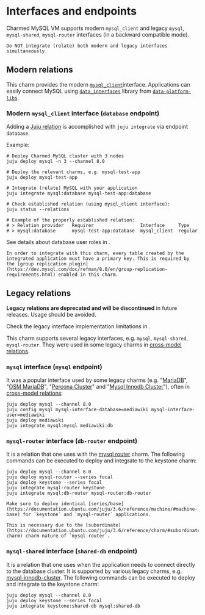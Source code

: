# Interfaces and endpoints

Charmed MySQL VM supports modern `mysql_client` and legacy `mysql`, `mysql-shared`, `mysql-router` interfaces (in a backward compatible mode).

```{caution}
Do NOT integrate (relate) both modern and legacy interfaces simultaneously.
```

## Modern relations

This charm provides the modern [`mysql_client`](https://github.com/canonical/charm-relation-interfaces)interface. Applications can easily connect MySQL using [`data_interfaces`](https://charmhub.io/data-platform-libs/libraries/data_interfaces) library from [`data-platform-libs`](https://github.com/canonical/data-platform-libs/).

### Modern `mysql_client` interface (`database` endpoint)

Adding a [Juju relation](https://documentation.ubuntu.com/juju/3.6/reference/relation/) is accomplished with `juju integrate` via endpoint `database`.

Example:

```shell
# Deploy Charmed MySQL cluster with 3 nodes
juju deploy mysql -n 3 --channel 8.0

# Deploy the relevant charms, e.g. mysql-test-app
juju deploy mysql-test-app

# Integrate (relate) MySQL with your application
juju integrate mysql:database mysql-test-app:database

# Check established relation (using mysql_client interface):
juju status --relations

# Example of the properly established relation:
# > Relation provider   Requirer                 Interface     Type
# > mysql:database      mysql-test-app:database  mysql_client  regular
```

See details about database user roles in [](/explanation/users).

```{note}
In order to integrate with this charm, every table created by the integrated application must have a primary key. This is required by the [group replication plugin](https://dev.mysql.com/doc/refman/8.0/en/group-replication-requirements.html) enabled in this charm.
```

## Legacy relations

**Legacy relations are deprecated and will be discontinued** in future releases. Usage should be avoided. 

Check the legacy interface implementation limitations in [](/explanation/legacy-charm).

This charm supports several legacy interfaces, e.g. `mysql`, `mysql-shared`, `mysql-router`. They were used in some legacy charms in [cross-model relations](https://documentation.ubuntu.com/juju/3.6/reference/relation/#cross-model-relation).

### `mysql` interface (`mysql` endpoint)

It was a popular interface used by some legacy charms (e.g. "[MariaDB](https://charmhub.io/mariadb)", "[OSM MariaDB](https://charmhub.io/charmed-osm-mariadb-k8s)", "[Percona Cluster](https://charmhub.io/percona-cluster)" and "[Mysql Innodb Cluster](https://charmhub.io/mysql-innodb-cluster)"), often in [cross-model relations](https://documentation.ubuntu.com/juju/3.6/reference/relation/#cross-model-relation):

```shell
juju deploy mysql --channel 8.0
juju config mysql mysql-interface-database=mediawiki mysql-interface-user=mediawiki
juju deploy mediawiki
juju integrate mysql:mysql mediawiki:db
```

### `mysql-router` interface (`db-router` endpoint)

It is a relation that one uses with the [mysql router](https://charmhub.io/mysql-router) charm. The following commands can be executed to deploy and integrate to the keystone charm:

```shell
juju deploy mysql --channel 8.0
juju deploy mysql-router --series focal
juju deploy keystone --series focal
juju integrate mysql-router keystone
juju integrate mysql:db-router mysql-router:db-router
```

```{note}
Make sure to deploy identical [series/base](https://documentation.ubuntu.com/juju/3.6/reference/machine/#machine-base) for `keystone` and `mysql-router` applications.

This is necessary due to the [subordinate](https://documentation.ubuntu.com/juju/3.6/reference/charm/#subordinate-charm) charm nature of `mysql-router`.
```

### `mysql-shared` interface (`shared-db` endpoint)

It is a relation that one uses when the application needs to connect directly to the database cluster. It is supported by various legacy charms, e.g. [mysql-innodb-cluster](https://charmhub.io/mysql-innodb-cluster). The following commands can be executed to deploy and integrate to the keystone charm:

```shell
juju deploy mysql --channel 8.0
juju deploy keystone --series focal
juju integrate keystone:shared-db mysql:shared-db
```

